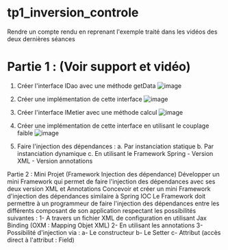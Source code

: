 # tp1_inversion_controle
Rendre un compte rendu en reprenant l'exemple traité dans les vidéos des deux dernières séances

# Partie 1 : (Voir support et vidéo)
1. Créer l'interface IDao avec une méthode getData
   ![image](https://github.com/user-attachments/assets/4b57f08f-1ce0-415b-88c9-d0022afe0b6b)
3. Créer une implémentation de cette interface
      ![image](https://github.com/user-attachments/assets/96ef9118-0de9-47c0-bd17-9f0c97996f2f)
5. Créer l'interface IMetier avec une méthode calcul
   ![image](https://github.com/user-attachments/assets/100cfbd5-629b-4c7d-99dd-331fef3c831d)

7. Créer une implémentation de cette interface en utilisant le couplage faible
   ![image](https://github.com/user-attachments/assets/f6e3c855-dede-41fc-aa05-b27ddd96cb99)

9. Faire l'injection des dépendances :
  a. Par instanciation statique
  b. Par instanciation dynamique
  c. En utilisant le Framework Spring
       - Version XML
       - Version annotations

Partie 2 : Mini Projet (Framework Injection des dépendance)
Développer un mini Framework qui permet de faire l'injection des dépendances avec ses deux version XML et Annotations
Concevoir et créer un mini Framework d'injection des dépendances similaire à Spring IOC
Le Framework doit permettre à un programmeur de faire l'injection des dépendances entre les différents composant de son application respectant les possibilités suivantes : 
1- A travers un fichier XML de configuration en utilisant Jax Binding (OXM : Mapping Objet XML)
2- En utilisant les annotations
3- Possibilité d'injection via :
    a- Le constructeur
    b- Le Setter
    c- Attribut (accès direct à l'attribut : Field)

   


